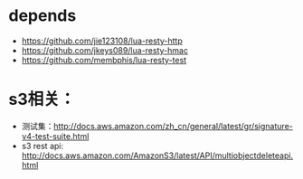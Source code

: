 
# depends
* https://github.com/jie123108/lua-resty-http
* https://github.com/jkeys089/lua-resty-hmac
* https://github.com/membphis/lua-resty-test

# s3相关：
* 测试集：http://docs.aws.amazon.com/zh_cn/general/latest/gr/signature-v4-test-suite.html
* s3 rest api: http://docs.aws.amazon.com/AmazonS3/latest/API/multiobjectdeleteapi.html
